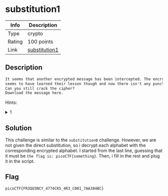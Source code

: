 # substitution1

|Info           |Description                    |
|---------------|-------------------------------|
|Type           |crypto|
|Rating         |100 points|
|Link           |[substitution1](https://play.picoctf.org/practice/challenge/309)|

## Description

```txt
It seems that another encrypted message has been intercepted. The encryptor
seems to have learned their lesson though and now there isn't any punctuation!
Can you still crack the cipher?
Download the message here.
```

Hints:
<details>
    <summary>1</summary>
    Try refining your frequency attack, maybe
	analyzing groups of letters would improve
	your results?
</details>

## Solution

This challenge is similar to the `substitution0` challenge. However, we are not
given the direct substitution, so i decrypt each alphabet with the corresponding
encrypted alphabet. I started from the last line, guessing that it must be `the
flag is: picoCTF{something}`. Then, i fill in the rest and plug it in the script.

## Flag

```txt
picoCTF{FR3QU3NCY_4774CK5_4R3_C001_7AA384BC}
```

